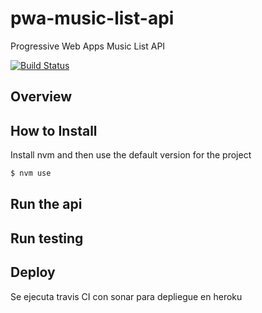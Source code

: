 # pwa-music-list-api
Progressive Web Apps Music List API

[![Build Status](https://travis-ci.org/lorgiorepo/pwa-music-list-api.svg?branch=master)](https://travis-ci.org/lorgiorepo/pwa-music-list-api)

## Overview

## How to Install
Install nvm and then use the default version for the project

```sh
$ nvm use
```
## Run the api

## Run testing

## Deploy
Se ejecuta travis CI con sonar para depliegue en heroku
